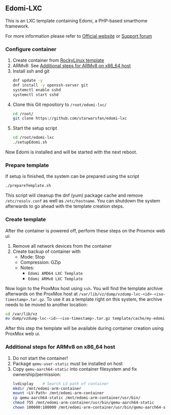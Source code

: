 ## Edomi-LXC

This is an LXC template containing Edomi, a PHP-based smarthome framework.

For more information please refer to [Official website](http://www.edomi.de/) or [Support forum](https://knx-user-forum.de/forum/projektforen/edomi)

### Configure container

1. Create container from [RockyLinux template](https://uk.lxd.images.canonical.com/images/rockylinux/)
2. ARMv8: See [Additional steps for ARMv8 on x86_64 host](#additional-steps-for-armv8-on-x86_64-host)
3. Install ssh and git
   ```bash
   dnf update -y
   dnf install -y openssh-server git
   systemctl enable sshd
   systemctl start sshd
   ```
4. Clone this Git repository to `/root/edomi-lxc/`
   ```bash
   cd /root/
   git clone https://github.com/starwarsfan/edomi-lxc
   ```
5. Start the setup script
   ```bash
   cd /root/edomi-lxc
   ./setupEdomi.sh
   ```
Now Edomi is installed and will be started with the next reboot.

### Prepare template
If setup is finished, the system can be prepared using the script
```bash
./prepareTemplate.sh
```

This script will cleanup the dnf (yum) package cache and remove `/etc/resolv.conf`
as well as `/etc/hostname`. You can shutdown the system afterwards to go
ahead with the template creation steps.

### Create template
After the container is powered off, perform these steps on the Proxmox
web ui:
1. Remove all network devices from the container
2. Create backup of container with
   * Mode: Stop
   * Compression: GZip
   * Notes:
     * `Edomi AMD64 LXC Template`
     * `Edomi ARMv8 LXC Template`

Now login to the ProxMox host using `ssh`. You will find the template archive
afterwards on the ProxMox host at `/var/lib/vz/dump/vzdump-lxc-<id>-<iso-timestamp>.tar.gz`.
To use it as a template right on this system, the archive needs to be moved
to another location:
```bash
cd /var/lib/vz
mv dump/vzdump-lxc-<id>-<iso-timestamp>.tar.gz template/cache/my-edomi-template.tar.gz
```
After this step the template will be available during container creation
using ProxMox web ui.

### Additional steps for ARMv8 on x86_64 host
1. Do not start the container!
2. Package `qemu-user-static` must be installed on host
3. Copy `qemu-aarch64-static` into container filesystem and fix ownership/permission:
   ```bash
   lvdisplay    # Search LV path of container
   mkdir /mnt/edomi-arm-container
   mount <LV-Path> /mnt/edomi-arm-container
   cp qemu-aarch64-static /mnt/edomi-arm-container/usr/bin/
   chmod 755 /mnt/edomi-arm-container/usr/bin/qemu-aarch64-static
   chown 100000:100000 /mnt/edomi-arm-container/usr/bin/qemu-aarch64-static
   ```

